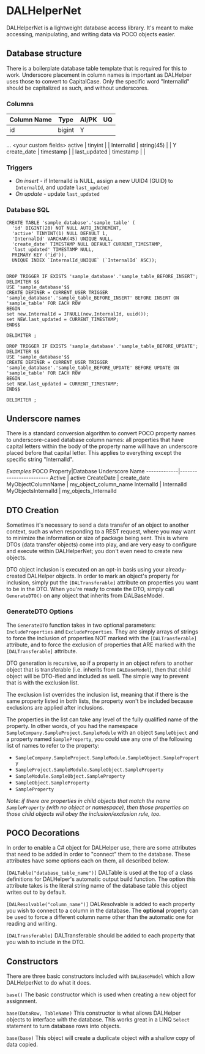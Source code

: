 # DALHelperNet
DALHelperNet is a lightweight database access library. It's meant to make accessing, manipulating, and writing data via POCO objects easier.

Database structure
------------------
There is a boilerplate database table template that is required for this to work. Underscore placement in column names is important as DALHelper uses those to convert to CapitalCase. Only the specific word "InternalId" should be capitalized as such, and without underscores.

### Columns
Column Name | Type | AI/PK | UQ
------------|------|-----|----
id | bigint | Y |
... \<your custom fields\>
active | tinyint | |
InternalId | string(45) | | Y
create_date | timestamp | |
last_updated | timestamp | |

### Triggers
* _On insert_ - if InternalId is NULL, assign a new UUID4 (GUID) to `InternalId`, and update `last_updated`
* _On update_ - update `last_updated`

### Database SQL
```
CREATE TABLE 'sample_database'.'sample_table' (
  'id' BIGINT(20) NOT NULL AUTO_INCREMENT,
  'active' TINYINT(1) NULL DEFAULT 1,
  'InternalId' VARCHAR(45) UNIQUE NULL,
  'create_date' TIMESTAMP NULL DEFAULT CURRENT_TIMESTAMP,
  'last_updated' TIMESTAMP NULL,
  PRIMARY KEY ('id')),
  UNIQUE INDEX `InternalId_UNIQUE` (`InternalId` ASC));
  
  
DROP TRIGGER IF EXISTS 'sample_database'.'sample_table_BEFORE_INSERT';
DELIMITER $$
USE 'sample_database'$$
CREATE DEFINER = CURRENT_USER TRIGGER 'sample_database'.'sample_table_BEFORE_INSERT' BEFORE INSERT ON 'sample_table' FOR EACH ROW
BEGIN
set new.InternalId = IFNULL(new.InternalId, uuid());
set NEW.last_updated = CURRENT_TIMESTAMP;
END$$

DELIMITER ;

DROP TRIGGER IF EXISTS 'sample_database'.'sample_table_BEFORE_UPDATE';
DELIMITER $$
USE 'sample_database'$$
CREATE DEFINER = CURRENT_USER TRIGGER 'sample_database'.'sample_table_BEFORE_UPDATE' BEFORE UPDATE ON 'sample_table' FOR EACH ROW
BEGIN
set NEW.last_updated = CURRENT_TIMESTAMP;
END$$

DELIMITER ;
```

Underscore names
----------------
There is a standard conversion algorithm to convert POCO property names to underscore-cased database column names: all properties that have capital letters within the body of the property name will have an underscore placed before that capital letter. This applies to everything except the specific string "InternalId".

*Examples*
POCO Property|Database Underscore Name
-------------|------------------------
Active | active
CreateDate | create_date
MyObjectColumnName | my_object_column_name
InternalId | InternalId
MyObjectsInternalId | my_objects_InternalId

DTO Creation
------------
Sometimes it's necessary to send a data transfer of an object to another context, such as when responding to a REST request, where you may want to minimize the information or size of package being sent. This is where DTOs (data transfer objects) come into play, and are very easy to configure and execute within DALHelperNet; you don't even need to create new objects.

DTO object inclusion is executed on an opt-in basis using your already-created DALHelper objects. In order to mark an object's property for inclusion, simply put the `[DALTransferable]` attribute on properties you want to be in the DTO. When you're ready to create the DTO, simply call `GenerateDTO()` on any object that inherits from DALBaseModel.

### GenerateDTO Options
The `GenerateDTO` function takes in two optional parameters: `IncludeProperties` and `ExcludeProperties`. They are simply arrays of strings to force the inclusion of properties NOT marked with the `[DALTransferable]` attribute, and to force the exclusion of properties that ARE marked with the `[DALTransferable]` attribute. 

DTO generation is recursive, so if a property in an object refers to another object that is transferable (i.e. inherits from `DALBaseModel`), then that child object will be DTO-ified and included as well. The simple way to prevent that is with the exclusion list.

The exclusion list overrides the inclusion list, meaning that if there is the same property listed in both lists, the property won't be included because exclusions are applied after inclusions.

The properties in the list can take any level of the fully qualified name of the property. In other words, of you had the namespace `SampleCompany.SampleProject.SampleModule` with an object `SampleObject` and a property named `SampleProperty`, you could use any one of the following list of names to refer to the property:
* `SampleCompany.SampleProject.SampleModule.SampleObject.SampleProperty`
* `SampleProject.SampleModule.SampleObject.SampleProperty`
* `SampleModule.SampleObject.SampleProperty`
* `SampleObject.SampleProperty`
* `SampleProperty`

*Note: if there are properties in child objects that match the name `SampleProperty` (with no object or namespace), then those properties on those child objects will obey the inclusion/exclusion rule, too.*

POCO Decorations
----------------
In order to enable a C# object for DALHelper use, there are some attributes that need to be added in order to "connect" them to the database. These attributes have some options each on them, all described below.

`[DALTable("database_table_name")]`
DALTable is used at the top of a class definitions for DALHelper's automatic output build function. The option this attribute takes is the literal string name of the database table this object writes out to by default.

`[DALResolvable("column_name")]`
DALResolvable is added to each property you wish to connect to a column in the database. The __optional__ property can be used to force a different column name other than the automatic one for reading and writing.

`[DALTransferable]`
DALTransferable should be added to each property that you wish to include in the DTO.

Constructors
------------
There are three basic constructors included with `DALBaseModel` which allow DALHelperNet to do what it does.

`base()` The basic constructor which is used when creating a new object for assignment.

`base(DataRow, TableName)` This constructor is what allows DALHelper objects to interface with the database. This works great in a LINQ `Select` statement to turn database rows into objects.

`base(base)` This object will create a duplicate object with a shallow copy of data copied.
